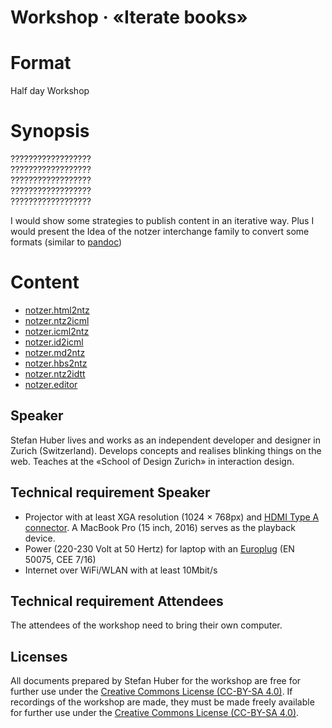 # Workshop · «Iterate books»

# Format
Half day Workshop

# Synopsis
??????????????????  
??????????????????  
??????????????????  
??????????????????  
??????????????????  

I would show some strategies to publish content in an iterative way. Plus I would present the Idea of the notzer interchange family to convert some formats (similar to [pandoc](https://pandoc.org/))

# Content
* [notzer.html2ntz](https://github.com/signalwerk/notzer.html2ntz)
* [notzer.ntz2icml](https://github.com/signalwerk/notzer.ntz2icml)
* [notzer.icml2ntz](https://github.com/signalwerk/notzer.icml2ntz)
* [notzer.id2icml](https://github.com/signalwerk/notzer.id2icml)
* [notzer.md2ntz](https://github.com/signalwerk/notzer.md2ntz)
* [notzer.hbs2ntz](https://github.com/signalwerk/notzer.hbs2ntz)
* [notzer.ntz2idtt](https://github.com/signalwerk/notzer.ntz2idtt)
* [notzer.editor](https://github.com/signalwerk/notzer.editor)

## Speaker
Stefan Huber lives and works as an independent developer and designer in Zurich (Switzerland). Develops concepts and realises  blinking things on the web. Teaches at the «School of Design Zurich» in interaction design. 

## Technical requirement Speaker
* Projector with at least XGA resolution (1024 × 768px) and [HDMI Type A connector](https://en.wikipedia.org/wiki/HDMI#/media/File:HDMI_Connector_Types.png). A MacBook Pro (15 inch, 2016) serves as the playback device.
* Power (220-230 Volt at 50 Hertz) for laptop with an [Europlug](https://en.wikipedia.org/wiki/Europlug) (EN 50075, CEE 7/16)
* Internet over WiFi/WLAN with at least 10Mbit/s

## Technical requirement Attendees
The attendees of the workshop need to bring their own computer.

## Licenses
All documents prepared by Stefan Huber for the workshop are free for further use under the [Creative Commons License (CC-BY-SA 4.0)](https://creativecommons.org/licenses/by-sa/4.0/).
If recordings of the workshop are made, they must be made freely available for further use under the [Creative Commons License (CC-BY-SA 4.0)](https://creativecommons.org/licenses/by-sa/4.0/).
